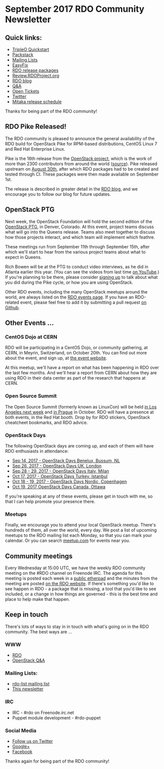 # September 2017 RDO Community Newsletter

## Quick links:

* [TripleO Quickstart](http://rdoproject.org/tripleo)
* [Packstack](http://rdoproject.org/install/packstack/)
* [Mailing Lists](https://www.rdoproject.org/contribute/mailing-lists/)
* [EasyFix](https://github.com/redhat-openstack/easyfix)
* [RDO release packages](https://trunk.rdoproject.org/)
* [Review.RDOProject.org](http://review.rdoproject.org/)
* [RDO blog](http://rdoproject.org/blog)
* [Q&A](http://ask.openstack.org/)
* [Open Tickets](http://tm3.org/rdobugs)
* [Twitter](http://twitter.com/rdocommunity)
* [Mitaka release schedule](http://releases.openstack.org/mitaka/schedule.html)

Thanks for being part of the RDO community!

## RDO Pike Released!

The RDO community is pleased to announce the general availability of the RDO build for OpenStack Pike for RPM-based distributions, CentOS Linux 7 and Red Hat Enterprise Linux.

Pike is the 16th release from the
[OpenStack project](http://openstack.org), which is the work
of more than 2300 contributors from around the world
([source](http://stackalytics.com/)). Pike released upstream on [August
30th](https://releases.openstack.org/pike/index.html), after which RDO
packages had to be created and tested through CI. These packages were
then made available on September 1st.

The release is described in greater detail in the [RDO
blog](https://www.rdoproject.org/blog/2017/09/rdo-pike-released/), and
we encourage you to follow our blog for future updates.

## OpenStack PTG

Next week, the OpenStack Foundation will hold the second edition of the
[OpenStack PTG](http://openstack.org/ptg), in Denver, Colorado. At this
event, project teams discuss what will go into the Queens release. Teams
also meet together to discuss how those projects interact, and which
team will implement which feathre.

These meetings run from September 11th through September 15th, after
which we'll start to hear from the various project teams about what
to expect in Queens.

Rich Bowen will be at the PTG to conduct video interviews, as he did in
Atlanta earlier this year. (You can see the videos from last time [on
YouTube](https://www.youtube.com/watch?v=5kT-Sv3rkTw&list=PLOuHvpVx7kYksG0NFaCaQsSkrUlj3Oq4S).)
If you're planning to be there, please consider [signing
up](http://tm3.org/ptg-interviews) to talk about what you did during the
Pike cycle, or how you are using OpenStack.

Other RDO events, including the many OpenStack meetups around the
world, are always listed on the [RDO events page](http://rdoproject.org/events).
If you have an RDO-related event, please feel free to add it by submitting a pull
request [on Github](https://github.com/OSAS/rh-events/blob/master/2016/RDO-Meetups.yml).

## Other Events ...

### CentOS Dojo at CERN

RDO will be participating in a CentOS Dojo, or community gathering, at
CERN, in Meyrin, Switzerland, on October 20th. You can find out more
about the event, and sign up, at [the event
website](https://indico.cern.ch/event/649159/overview).

At this meetup, we'll have a report on what has been happening in RDO
over the last few months. And we'll hear a report from CERN about how
they are using RDO in their data center as part of the research that
happens at CERN.

### Open Source Summit

The Open Source Summit (formerly known as LinuxCon) will be held [in Los
Angeles next
week](http://events.linuxfoundation.org/events/open-source-summit-north-america)
and [in
Prague](http://events.linuxfoundation.org/events/open-source-summit-europe)
in October. RDO will have a presence at both events, in the Red Hat
booth. Drop by for RDO stickers, OpenStack cheatcheet bookmarks, and RDO
advice.

### OpenStack Days

The following OpenStack days are coming up, and each of them will have
RDO enthusiasts in attendance:

* [Sep 14, 2017 - OpenStack Days Benelux, Bussum, NL](http://www.openstack.nl/en/events/)
* [Sep 26, 2017 - OpenStack Days UK, London](http://openstackdays.uk/2017/)
* [Sep 28 - 29, 2017 - OpenStack Days Italy, Milan](http://openstackday.it/)
* [Oct 17, 2017 - OpenStack Days Turkey, Istanbul](http://www.openstackdaysistanbul.com/)
* [Oct 18 - 19, 2017 - OpenStack Days Nordic, Copenhagen](http://openstacknordic.org/copenhagen2017/)
* [Oct 19, 2017  OpenStack Days Canada, Ottawa](http://www.openstackcanada.com/)

If you're speaking at any of these events, please get in touch with me,
so that I can help promote your presence there.

### Meetups

Finally, we encourage you to attend your local OpenStack meetup. There's
hundreds of them, all over the world, every day. We post a list of
upcoming meetups to the RDO mailing list each Monday, so that you can
mark your calendar. Or you can search
[meetup.com](https://www.meetup.com/) for events near you.


## Community meetings

Every Wednesday at 15:00 UTC, we have the weekly RDO community meeting
on the #RDO channel on Freenode IRC. The agenda for this meeting is
posted each week in a [public
etherpad](https://etherpad.openstack.org/p/RDO-Meeting) and the minutes
from the meeting are posted [on the RDO
website](https://www.rdoproject.org/community/community-meeting/). If
there's something you'd like to see happen in RDO - a package that is
missing, a tool that you'd like to see included, or a change in how
things are governed - this is the best time and place to help make that
happen.

## Keep in touch

There's lots of ways to stay in in touch with what's going on in the
RDO community. The best ways are ...


### WWW
* [RDO](http://rdoproject.org/)
* [OpenStack Q&A](http://ask.openstack.org/ )

### Mailing Lists:
* [rdo-list mailing list](http://www.redhat.com/mailman/listinfo/rdo-list )
* [This newsletter](http://www.redhat.com/mailman/listinfo/rdo-newsletter )

### IRC
* IRC - #rdo on Freenode.irc.net
* Puppet module development - #rdo-puppet

### Social Media
* [Follow us on Twitter](http://twitter.com/rdocommunity )
* [Google+](http://tm3.org/rdogplus )
* [Facebook](http://facebook.com/rdocommunity)

Thanks again for being part of the RDO community!
